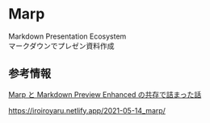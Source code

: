 # Marp
Markdown Presentation Ecosystem  
マークダウンでプレゼン資料作成


## 参考情報

[Marp と Markdown Preview Enhanced の共存で詰まった話](https://qiita.com/www-tacos/items/101529b2e086e4cf434d)


https://iroiroyaru.netlify.app/2021-05-14_marp/
